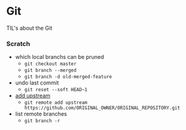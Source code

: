 # Git

TIL's about the Git

### Scratch

* which local branchs can be pruned
    - `git checkout master`
    - `git branch --merged`
    - `git branch -d old-merged-feature`
* undo last commit 
    - `git reset --soft HEAD~1`
* [add upstream](https://help.github.com/articles/configuring-a-remote-for-a-fork/)
    - `git remote add upstream https://github.com/ORIGINAL_OWNER/ORIGINAL_REPOSITORY.git`
* list remote branches
    - `git branch -r`

